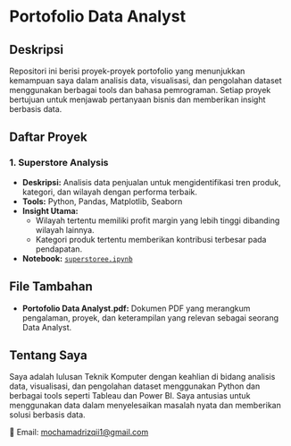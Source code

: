 # Portofolio Data Analyst

## Deskripsi
Repositori ini berisi proyek-proyek portofolio yang menunjukkan kemampuan saya dalam analisis data, visualisasi, dan pengolahan dataset menggunakan berbagai tools dan bahasa pemrograman. Setiap proyek bertujuan untuk menjawab pertanyaan bisnis dan memberikan insight berbasis data.

## Daftar Proyek

### 1. **Superstore Analysis**
- **Deskripsi:** Analisis data penjualan untuk mengidentifikasi tren produk, kategori, dan wilayah dengan performa terbaik.
- **Tools:** Python, Pandas, Matplotlib, Seaborn
- **Insight Utama:**
  - Wilayah tertentu memiliki profit margin yang lebih tinggi dibanding wilayah lainnya.
  - Kategori produk tertentu memberikan kontribusi terbesar pada pendapatan.
- **Notebook:** [`superstoree.ipynb`](./superstoree.ipynb)

## File Tambahan
- **Portofolio Data Analyst.pdf:** Dokumen PDF yang merangkum pengalaman, proyek, dan keterampilan yang relevan sebagai seorang Data Analyst.


## Tentang Saya
Saya adalah lulusan Teknik Komputer dengan keahlian di bidang analisis data, visualisasi, dan pengolahan dataset menggunakan Python dan berbagai tools seperti Tableau dan Power BI. Saya antusias untuk menggunakan data dalam menyelesaikan masalah nyata dan memberikan solusi berbasis data.

📧 Email: mochamadrizqii1@gmail.com
